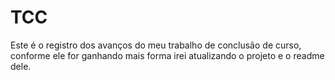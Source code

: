 # TCC

Este é o registro dos avanços do meu trabalho de conclusão de curso, conforme ele for ganhando mais forma irei atualizando o projeto e o readme dele.
